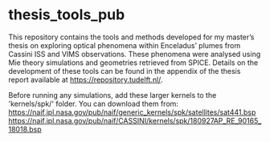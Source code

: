 # thesis_tools_pub

This repository contains the tools and methods developed for my master’s thesis on exploring optical phenomena within Enceladus’ plumes from Cassini ISS and VIMS observations. These phenomena were analysed using Mie theory simulations and geometries retrieved from SPICE. Details on the development of these tools can be found in the appendix of the thesis report available at https://repository.tudelft.nl/.

Before running any simulations, add these larger kernels to the 'kernels/spk/' folder.
You can download them from:
https://naif.jpl.nasa.gov/pub/naif/generic_kernels/spk/satellites/sat441.bsp
https://naif.jpl.nasa.gov/pub/naif/CASSINI/kernels/spk/180927AP_RE_90165_18018.bsp



